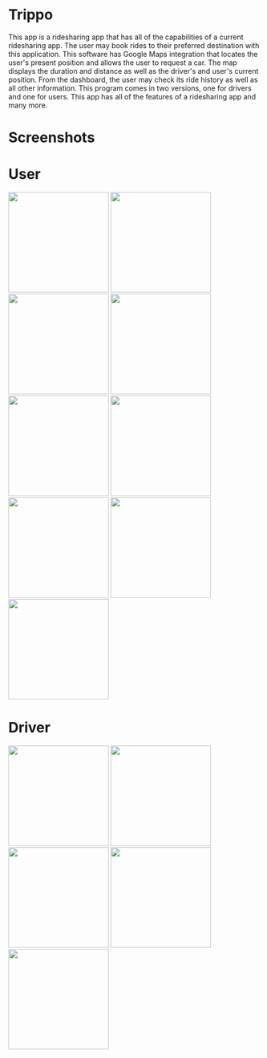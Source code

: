 # Trippo
This app is a ridesharing app that has all of the capabilities of a current ridesharing app. The user may book rides to their preferred destination with this application. This software has Google Maps integration that locates the user's present position and allows the user to request a car. The map displays the duration and distance as well as the driver's and user's current position. From the dashboard, the user may check its ride history as well as all other information. This program comes in two versions, one for drivers and one for users. This app has all of the features of a ridesharing app and many more.


# Screenshots

# User

<img src="https://user-images.githubusercontent.com/110086058/192159346-19bd2f98-5ac6-4bbe-8006-a1b0f1b32f54.jpeg"  width="200"> 
<img src="https://user-images.githubusercontent.com/110086058/192159625-6c60a7c2-d1f8-488d-b346-6271eb30183c.jpeg"  width="200">
<img src="https://user-images.githubusercontent.com/110086058/192159638-f62331cd-9b8b-4296-af4a-313e1a287719.jpeg"  width="200">
<img src="https://user-images.githubusercontent.com/110086058/192159654-01c7abfd-29b4-4f3a-a25c-340c1bea6afa.jpeg"  width="200">
<img src="https://user-images.githubusercontent.com/110086058/192159809-c68b0691-2dfb-48b1-9571-5fdffa4aa1e0.jpeg"  width="200">
<img src="https://user-images.githubusercontent.com/110086058/192159661-0fb56a5e-dd04-4827-bd3a-865717eb6b4e.jpeg"  width="200">
<img src="https://user-images.githubusercontent.com/110086058/192159663-33c2fa1c-241c-4549-b341-8e07594d9086.jpeg"  width="200">
<img src="https://user-images.githubusercontent.com/110086058/192159670-251bdc03-a5c9-4ee2-a751-1d6e9e7562c0.jpeg"  width="200">
<img src="https://user-images.githubusercontent.com/110086058/192160289-d9cdcc87-13b7-4ed2-9fa9-d693ec69f1ea.jpeg"  width="200">



# Driver

<img src="https://user-images.githubusercontent.com/110086058/192159594-8ff243cc-98aa-4a60-bbe8-09fad2312ee9.jpeg"  width="200">
<img src="https://user-images.githubusercontent.com/110086058/192159610-9f3a6037-2f2e-4808-ab4a-926d20706867.jpeg"  width="200">
<img src="https://user-images.githubusercontent.com/110086058/192159615-cbe5e48f-7086-4f29-8274-7d57a7f86844.jpeg"  width="200">
<img src="https://user-images.githubusercontent.com/110086058/192159619-86f23658-7502-40f6-8ac2-fe40766c48d1.jpeg"  width="200">
<img src="https://user-images.githubusercontent.com/110086058/192159682-a3129556-7137-41df-90f7-5295e69eb1c0.jpeg"  width="200">



